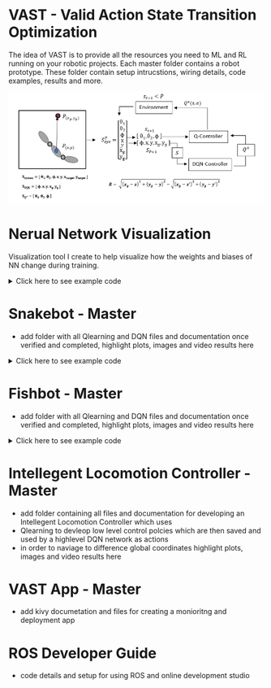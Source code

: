 # VAST - Valid Action State Transition Optimization

The idea of VAST is to provide all the resources you need to ML and RL running on your robotic projects. Each master folder contains a robot prototype. These folder contain setup intrucstions, wiring details, code examples, results and more.


![Example of VAST Controller](https://github.com/Jesse-Redford/VAST/blob/master/VAST%20Controller.PNG?raw=true)

# Nerual Network Visualization
Visualization tool I create to help visualize how the weights and biases of NN change during training. 




<details>
  <summary>Click here to see example code</summary>
  
![Example](https://github.com/Jesse-Redford/VAST/blob/master/NN%20Anaylsis.PNG?raw=true)
  
</details>



# Snakebot - Master

- add folder with all Qlearning and DQN files and documentation once verified and completed, highlight plots, images and video results here

<details>
  <summary>Click here to see example code</summary>

![Snakebot Prototype](https://github.com/Jesse-Redford/VAST/blob/master/SnakeBot.JPG?raw=true)

</details>

# Fishbot - Master

- add folder with all Qlearning and DQN files and documentation once verified and completed, highlight plots, images and video results here

<details>
  <summary>Click here to see example code</summary>
  
![Fishbot Prototype](https://github.com/Jesse-Redford/VAST/blob/master/Fishbot-Prototype.jpg?raw=true)

</details>

# Intellegent Locomotion Controller - Master

- add folder containing all files and documentation for developing an Intellegent Locomotion Controller which uses 
- Qlearning to devleop low level control polcies which are then saved and used by a highlevel DQN network as actions
- in order to naviage to difference global coordinates highlight plots, images and video results here


# VAST App - Master

- add kivy documetation and files for creating a monioritng and deployment app

# ROS Developer Guide
- code details and setup for using ROS and online development studio
